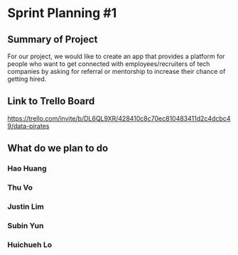
# Sprint Planning #1

## Summary of Project
For our project, we would like to create an app that provides a platform for people who want to get connected with employees/recruiters of tech companies by asking for referral or mentorship to increase their chance of getting hired.

## Link to Trello Board
https://trello.com/invite/b/DL6QL9XR/428410c8c70ec810483411d2c4dcbc49/data-pirates

## What do we plan to do

### Hao Huang

### Thu Vo

### Justin Lim

### Subin Yun

### Huichueh Lo



